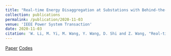```yaml
---
title: "Real-time Energy Disaggregation at Substations with Behind-the-Meter Solar Generation" 
collection: publications
permalink: /publication/2020-11-03 
venue: 'IEEE Power System Transaction' 
date: 2020-11-03 
citation: 'W. Li, M. Yi, M. Wang, Y. Wang, D. Shi and Z. Wang, "Real-time Energy Disaggregation at Substations with Behind-the-Meter Solar Generation," in IEEE Transactions on Power Systems, doi: 10.1109/TPWRS.2020.3035639.'
--- 
```


[Paper](https://ieeexplore.ieee.org/document/9247468)
[Codes](https://github.com/mengwang6308lab/Energy-Disaggregation) 